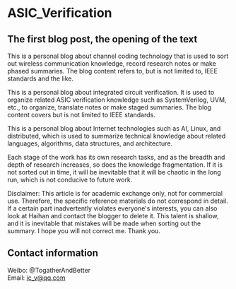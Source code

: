 # **ASIC_Verification**

## **The first blog post, the opening of the text**  

This is a personal blog about channel coding technology that is used to sort out wireless communication knowledge, record research notes or make phased summaries. The blog content refers to, but is not limited to, IEEE standards and the like.  

This is a personal blog about integrated circuit verification. It is used to organize related ASIC verification knowledge such as SystemVerilog, UVM, etc., to organize, translate notes or make staged summaries. The blog content covers but is not limited to IEEE standards.  

This is a personal blog about Internet technologies such as AI, Linux, and distributed, which is used to summarize technical knowledge about related languages, algorithms, data structures, and architecture.  

Each stage of the work has its own research tasks, and as the breadth and depth of research increases, so does the knowledge fragmentation. If it is not sorted out in time, it will be inevitable that it will be chaotic in the long run, which is not conducive to future work.  

Disclaimer: This article is for academic exchange only, not for commercial use. Therefore, the specific reference materials do not correspond in detail. If a certain part inadvertently violates everyone's interests, you can also look at Haihan and contact the blogger to delete it. This talent is shallow, and it is inevitable that mistakes will be made when sorting out the summary. I hope you will not correct me. Thank you.  

## **Contact information**  
Weibo: @TogatherAndBetter  
Email: ic_v@qq.com  
